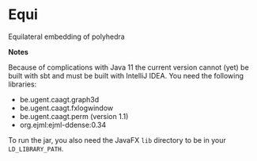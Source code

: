 # Equi
Equilateral embedding of polyhedra

**Notes** 

Because of complications with Java 11 the current version cannot (yet) be built
with sbt and must be built with IntelliJ IDEA. You need the following
libraries:

* be.ugent.caagt.graph3d
* be.ugent.caagt.fxlogwindow
* be.ugent.caagt.perm (version 1.1)
* org.ejml:ejml-ddense:0.34

To run the jar, you also need the JavaFX `lib` directory to be in your
`LD_LIBRARY_PATH`.